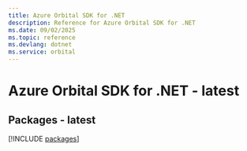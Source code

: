 ```yaml
---
title: Azure Orbital SDK for .NET
description: Reference for Azure Orbital SDK for .NET
ms.date: 09/02/2025
ms.topic: reference
ms.devlang: dotnet
ms.service: orbital
---
```

# Azure Orbital SDK for .NET - latest
## Packages - latest
[!INCLUDE [packages](orbital-index.md)]